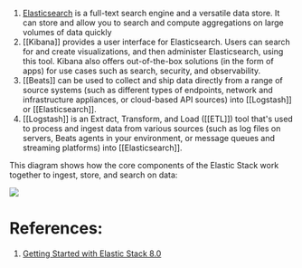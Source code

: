 1. [Elasticsearch](Elasticsearch.md) is a full-text search engine and a versatile data store. It can store and allow you to search and compute aggregations on large volumes of data quickly
2. [[Kibana]] provides a user interface for Elasticsearch. Users can search for and create visualizations, and then administer Elasticsearch, using this tool. Kibana also offers out-of-the-box solutions (in the form of apps) for use cases such as search, security, and observability.
3. [[Beats]] can be used to collect and ship data directly from a range of source systems (such as different types of endpoints, network and infrastructure appliances, or cloud-based API sources) into [[Logstash]] or [[Elasticsearch]].
4. [[Logstash]] is an Extract, Transform, and Load ([[ETL]]) tool that's used to process and ingest data from various sources (such as log files on servers, Beats agents in your environment, or message queues and streaming platforms) into [[Elasticsearch]].

This diagram shows how the core components of the Elastic Stack work together to ingest, store, and search on data:

![](Pasted%20image%2020241225161131.png)



# References:

1. [Getting Started with Elastic Stack 8.0](https://www.amazon.com/Getting-Started-Elastic-Stack-8-0/dp/1800569491)